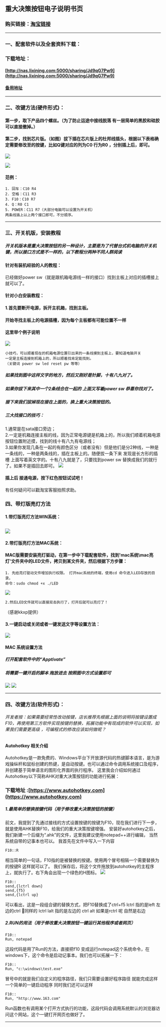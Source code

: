 ## 重大决策按钮电子说明书页
### 购买链接：[淘宝链接](https://item.taobao.com/item.htm?id=549867864980)
---

###  一、配套软件以及全套资料下载：
### 下载地址：  
#### [http://nas.lixining.com:5000/sharing/Jd9qG7Pw9](http://nas.lixining.com:5000/sharing/Jd9qG7Pw9)
#### [备用地址](https://pan.baidu.com/s/1dF2aBnz)
---

### 二、改键方法(硬件形式)：
#### 第一步，取下产品四个螺丝。（为了防止运途中接线脱落 有一层简单的黑胶和硅胶可以直接撤掉。）
#### 第二步，找到芯片版。（如图）拔下插在芯片版上的杜邦线插头，根据以下表格确定需要修改至的按键，比如Q键对应的列为C0 行为R0 ，分别插上后，即可。
![](http://ww4.sinaimg.cn/large/0060lm7Tly1fjcm5tgfroj30nq0scdvl.jpg)

![](http://ww1.sinaimg.cn/large/0060lm7Tly1fjcm1vr0utj30j30ohqes.jpg)
#### 范例：
```常用键位    
1. 回车：C10 R4   
2. 空格：C11 R3
3. F10：C10 R7
4. Q：R0 C1
5. POWER：C11 R7（大部分电脑可以设置为开关机）
两条线插上以上两个接口即可，不分顺序。
```
---
### 三、开关机版，安装教程
##### 开关机版本是重大决策按钮的另一种设计，主要是为了代替台式机电脑的开关机键，所以接口方式是不一样的，以下教程分两种不同人群阅读
#### 针对有装机经验的人的教程：
 已经做好power sw（就是跟机箱电源线一样的接口）找到主板上对应的插槽接上就可以了。
#### 针对小白安装教程：
#### 1.首先要断开电源，拆开主机箱，找到主板。
#### 开始寻找主板上的电源插槽，因为每个主板都有可能位置不一样  
#### 这里举个例子说明  
![](http://ww1.sinaimg.cn/large/0060lm7Tly1fjyipesr5nj30dw0cdgw0.jpg)

```
小技巧，可以顺着现在的机箱电源位置引出来的一条线摸到主板上，要知道电脑开关  
一定是主板连接到机箱上的，所以顺着找肯定能找到。  
（关键词 power sw led reset pw 等等）
```

##### 如果找到图中这样文字的地方，然后又刚好是针脚，十有八九对了。
##### 如果你拔下来其中一个2条线合在一起的 上面又写着power sw 恭喜你找对了。
##### 接下来我们拔掉现在接在上面的，换上重大决策按钮的。
##### 三大找接口的技巧：  
1.通常是在sata接口旁边；  
2.一定是机箱连接主板的线，因为正常电源键是机箱上的，所以我们顺着机箱电源按钮位置附近摸，找到的线十有八九有电源线；  
3.如果你发现几条在一起的有颜色区分（或者没有）但是他们是分2种线，一种是一条线的，一种是两条线的，插在主板上的。随便拔一条下来 发现是长方形的插槽 上面写着英文字的。十有八九就是了，只要找到power sw 替换成我们的就行了。如果不是插回去即可。
![](https://s1.ax1x.com/2017/10/17/YEEBF.jpg)
#### 插上后 接通电源，按下红色按钮试试吧！
有任何疑问可以戳淘宝客服拍照求助。


### 四、带灯版亮灯方法
#### 1.带灯版亮灯方法WIN系统：
![](http://ww1.sinaimg.cn/large/0060lm7Tly1fjclpfyr9ij30v60kjjt6.jpg)
---
#### 2.带灯版亮灯方法MAC系统：
#### MAC版需要安装亮灯驱动，在第一步中下载配套软件，找到'mac系统\mac亮灯'文件夹中的LED文件，拷贝到某文件夹，然后根据下方步骤：
```
1. 先给亮灯驱动文件增加执行权限。 打开mac系统的终端，使用cd 命令进入LED存放的目录。  
命令：sudo chmod +x ./LED
```
![](http://ww3.sinaimg.cn/large/0060lm7Tly1fkxwk4587gj30wi03z0tc.jpg)

```
2.然后LED文件就可以直接双击执行了，打开后就可以亮灯了！
```
（感谢kkxp提供）

#### 3.一键启动或关闭或者一键发送文字等设置方法：
![](http://ww1.sinaimg.cn/large/0060lm7Tly1fjclqidw67j30v60m2go7.jpg)
#### MAC 系统设置方法  
##### 打开配套软件中的“Apptivate”
##### 将需要一键开启的脚本 拖放进去 按照图中方式设置即可
![](http://ww3.sinaimg.cn/large/0060lm7Tly1fkxwsud9vij308i08ddgn.jpg)
![](http://ww3.sinaimg.cn/large/0060lm7Tly1fkxwsipa3zj307207amxd.jpg)

---

### 四、改键方法(软件形式)：
###### 开发者按：如果需要经常性改动按键，店长推荐先根据上面的说明将按键设置成F10，再使用第三方软件实现按键的替换，拓展功能中有现成的软件可以实现，如果我们需要更高级 ，可编程式的修改应该如何做呢？
#### Autohotkey 相关介绍
Autohotkey是一款免费的、Windows平台下开放源代码的热键脚本语言，是为游戏操纵杆和鼠标创建的热键，是自动按键。也可以通过命令调用系统接口及程序，并创建基于简单语言的图形化界面的执行程序。
这里我会介绍如何通过Autohotkey以下简称AHK对重大决策按钮的功能进行拓展：
### 下载地址 :[https://www.autohotkey.com](https://www.autohotkey.com)

##### 1.最简单的替换按键代码（用于修改重大决策按钮的按键）
前文，我提到了先通过接线的方式设置按键的按键为F10，现在我们进行下一步，就是使用AHK替换F10，给我们的重大决策按键增强。
安装好autohotkey之后，我们新建一个后缀为“.ahk”的文件，这里我建议使用notepad++进行编辑，
当然系统自带的记事本也可以。
我首先在文件中写入一下内容
```AHK
F10::R
```
相当简单的一句话，F10指的是被替换的按键。使用两个冒号相隔一个需要替换为的按键R 这样就可以了。
我们保存后，将这个文件拖放到autohotkey的主程序上，就执行了。右下角会出现一个绿色的H图标。
![](http://ww1.sinaimg.cn/large/0060lm7Tly1fjyk0lcp6nj30ac02mgm5.jpg)

```AHK
F10::
send,{lctrl down}
send,{f5}
send,{lctrl up}
```
可以看出，这是一段组合键的替换方式，把F10替换成了ctrl+f5  lctrl 指的是left 左边的ctrl
同样的 lctrl lalt 指的是左边的 ctrl alt
如果是rctrl 呢 自然是右边
##### 2.RUN的用法（用于修改重大决策按钮一键运行其他程序或者网页）
```AHK
F10::
Run, notepad
```
这段代码是用了Run的方法，直接把f10 变成运行notepad这个系统命令，在windows下，这个命令是启动记事本。我们也可以拓展一下：
```AHK
F10::
Run, "c:\windows\test.exe"
```
冒号中的就是我们自定义的程序路径，我们只需要设置好程序路径 就能完成这样一个简单的一键启动程序
同时我们还可以这样
```AHK
F10::
Run, "http://www.163.com"
```  
Run函数也有调用某个打开方式执行的功能，这段代码会调用系统默认的浏览器访问这个网站，这个一键打开网页也做好了。

---
